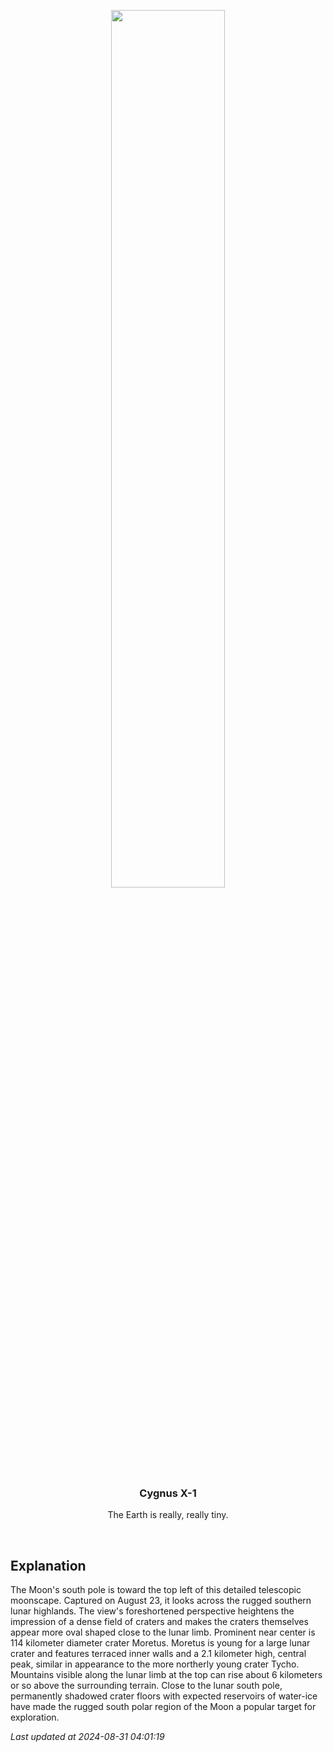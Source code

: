 <p align='center'>
    <img src='https://apod.nasa.gov/apod/image/2408/lorand_fenyes_hold_0016_Moretus_hegyvidek1024c.jpg' width='60%' />
    <h3 align="center">Cygnus X-1</h3>
    <p align="center">The Earth is really, really tiny.</p>
</p>
<br/>

Explanation
--
The Moon's south pole is toward the top left of this detailed telescopic moonscape. Captured on August 23, it looks across the rugged southern lunar highlands. The view's foreshortened perspective heightens the impression of a dense field of craters and makes the craters themselves appear more oval shaped close to the lunar limb. Prominent near center is 114 kilometer diameter crater Moretus. Moretus is young for a large lunar crater and features terraced inner walls and a 2.1 kilometer high, central peak, similar in appearance to the more northerly young crater Tycho. Mountains visible along the lunar limb at the top can rise about 6 kilometers or so above the surrounding terrain. Close to the lunar south pole, permanently shadowed crater floors with expected reservoirs of water-ice have made the rugged south polar region of the Moon a popular target for exploration.


*Last updated at 2024-08-31 04:01:19*
